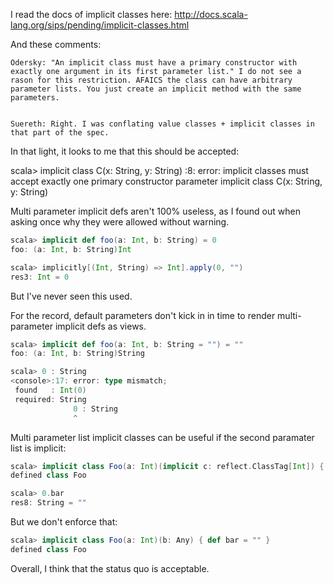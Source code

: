 I read the docs of implicit classes here: http://docs.scala-lang.org/sips/pending/implicit-classes.html

And these comments:

    Odersky: "An implicit class must have a primary constructor with exactly one argument in its first parameter list." I do not see a rason for this restriction. AFAICS the class can have arbitrary parameter lists. You just create an implicit method with the same parameters. 


    Suereth: Right. I was conflating value classes + implicit classes in that part of the spec.


In that light, it looks to me that this should be accepted:

scala> implicit class C(x: String, y: String)
<console>:8: error: implicit classes must accept exactly one primary constructor parameter
       implicit class C(x: String, y: String)


Multi parameter implicit defs aren't 100% useless, as I found out when asking once why they were allowed without warning.

```scala
scala> implicit def foo(a: Int, b: String) = 0
foo: (a: Int, b: String)Int

scala> implicitly[(Int, String) => Int].apply(0, "")
res3: Int = 0
```

But I've never seen this used.

For the record, default parameters don't kick in in time to render multi-parameter implicit defs as views.

```scala
scala> implicit def foo(a: Int, b: String = "") = ""
foo: (a: Int, b: String)String

scala> 0 : String
<console>:17: error: type mismatch;
 found   : Int(0)
 required: String
              0 : String
              ^
```

Multi parameter list implicit classes can be useful if the second paramater list is implicit:

```scala
scala> implicit class Foo(a: Int)(implicit c: reflect.ClassTag[Int]) { def bar = "" }
defined class Foo

scala> 0.bar
res8: String = ""
```

But we don't enforce that:

```scala
scala> implicit class Foo(a: Int)(b: Any) { def bar = "" }
defined class Foo
```

Overall, I think that the status quo is acceptable.
